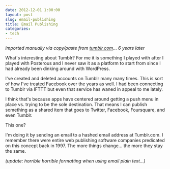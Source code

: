 ```yaml
---
date: 2012-12-01 1:00:00
layout: post
slug: email-publishing
title: Email Publishing
categories:
- tech 
---
```


_imported manually via copy/paste from [tumblr.com](https://tumblr.com)... 6 years later_

What's interesting about Tumblr? For me it is something I played with after I played with Posterous and I never saw it as a platform to start from since I had already been dinking around with WordPress.

I've created and deleted accounts on Tumblr many many times. This is sort of how I've treated Facebook over the years as well. I had been connecting to Tumblr via IFTTT but even that service has waned in appeal to me lately.

I think that's because apps have centered around getting a push menu in place vs. trying to be the sole destination. That means I can publish something as a shared item that goes to Twitter, Facebook, Foursquare, and even Tumblr.

This one?

I'm doing it by sending an email to a hashed email address at Tumblr.com. I remember there were entire web publishing software companies predicated on this concept back in 1997. The more things change... the more they stay the same.

_(update: horrible horrible formatting when using email plain text...)_
